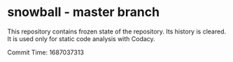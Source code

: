 # snowball - master branch

This repository contains frozen state of the repository.
Its history is cleared. It is used only for static code
analysis with Codacy.

Commit Time: 1687037313